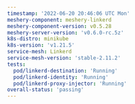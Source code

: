 ```yaml
---
timestamp: '2022-06-20 20:46:06 UTC Mon'
meshery-component: meshery-linkerd
meshery-component-version: v0.5.28
meshery-server-version: 'v0.6.0-rc.5z'
k8s-distro: minikube
k8s-version: 'v1.21.5'
service-mesh: Linkerd
service-mesh-version: 'stable-2.11.2'
tests:
  pod/linkerd-destination: 'Running'
  pod/linkerd-identity: 'Running'
  pod/linkerd-proxy-injector: 'Running'
overall-status: 'passing'
---
```


